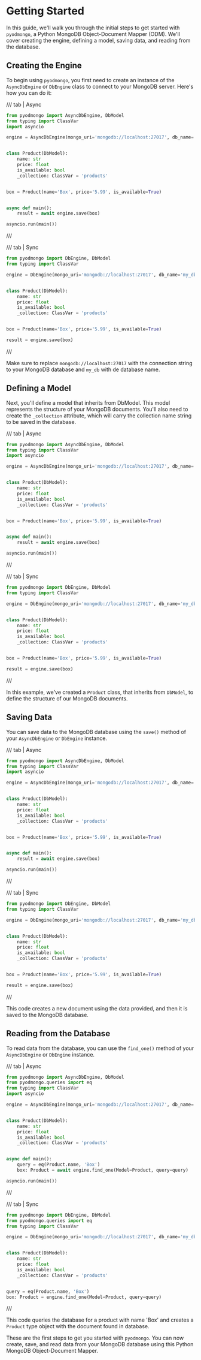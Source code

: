 # Getting Started


In this guide, we'll walk you through the initial steps to get started with `pyodmongo`, a Python MongoDB Object-Document Mapper (ODM). We'll cover creating the engine, defining a model, saving data, and reading from the database.

## Creating the Engine

To begin using `pyodmongo`, you first need to create an instance of the `AsyncDbEngine` or `DbEngine` class to connect to your MongoDB server. Here's how you can do it:

/// tab | Async
```python hl_lines="5"
from pyodmongo import AsyncDbEngine, DbModel
from typing import ClassVar
import asyncio

engine = AsyncDbEngine(mongo_uri='mongodb://localhost:27017', db_name='my_db')


class Product(DbModel):
    name: str
    price: float
    is_available: bool
    _collection: ClassVar = 'products'


box = Product(name='Box', price='5.99', is_available=True)


async def main():
    result = await engine.save(box)

asyncio.run(main())
```
///

/// tab | Sync
```python hl_lines="4"
from pyodmongo import DbEngine, DbModel
from typing import ClassVar

engine = DbEngine(mongo_uri='mongodb://localhost:27017', db_name='my_db')


class Product(DbModel):
    name: str
    price: float
    is_available: bool
    _collection: ClassVar = 'products'


box = Product(name='Box', price='5.99', is_available=True)

result = engine.save(box)
```
///

Make sure to replace `mongodb://localhost:27017` with the connection string to your MongoDB database and `my_db` with de database name.

## Defining a Model
Next, you'll define a model that inherits from DbModel. This model represents the structure of your MongoDB documents. You'll also need to create the `_collection` attribute, which will carry the collection name string to be saved in the database.

/// tab | Async
```python hl_lines="8 12"
from pyodmongo import AsyncDbEngine, DbModel
from typing import ClassVar
import asyncio

engine = AsyncDbEngine(mongo_uri='mongodb://localhost:27017', db_name='my_db')


class Product(DbModel):
    name: str
    price: float
    is_available: bool
    _collection: ClassVar = 'products'


box = Product(name='Box', price='5.99', is_available=True)


async def main():
    result = await engine.save(box)

asyncio.run(main())
```
///

/// tab | Sync
```python hl_lines="7 11"
from pyodmongo import DbEngine, DbModel
from typing import ClassVar

engine = DbEngine(mongo_uri='mongodb://localhost:27017', db_name='my_db')


class Product(DbModel):
    name: str
    price: float
    is_available: bool
    _collection: ClassVar = 'products'


box = Product(name='Box', price='5.99', is_available=True)

result = engine.save(box)
```
///

In this example, we've created a `Product` class, that inherits from `DbModel`, to define the structure of our MongoDB documents.

## Saving Data
You can save data to the MongoDB database using the `save()` method of your `AsyncDbEngine` or `DbEngine` instance.

/// tab | Async
```python hl_lines="19"
from pyodmongo import AsyncDbEngine, DbModel
from typing import ClassVar
import asyncio

engine = AsyncDbEngine(mongo_uri='mongodb://localhost:27017', db_name='my_db')


class Product(DbModel):
    name: str
    price: float
    is_available: bool
    _collection: ClassVar = 'products'


box = Product(name='Box', price='5.99', is_available=True)


async def main():
    result = await engine.save(box)

asyncio.run(main())
```
///

/// tab | Sync
```python hl_lines="16"
from pyodmongo import DbEngine, DbModel
from typing import ClassVar

engine = DbEngine(mongo_uri='mongodb://localhost:27017', db_name='my_db')


class Product(DbModel):
    name: str
    price: float
    is_available: bool
    _collection: ClassVar = 'products'


box = Product(name='Box', price='5.99', is_available=True)

result = engine.save(box)
```
///

This code creates a new document using the data provided, and then it is saved to the MongoDB database.

## Reading from the Database
To read data from the database, you can use the `find_one()` method of your `AsyncDbEngine` or `DbEngine` instance.

/// tab | Async
```python hl_lines="18"
from pyodmongo import AsyncDbEngine, DbModel
from pyodmongo.queries import eq
from typing import ClassVar
import asyncio

engine = AsyncDbEngine(mongo_uri='mongodb://localhost:27017', db_name='my_db')


class Product(DbModel):
    name: str
    price: float
    is_available: bool
    _collection: ClassVar = 'products'


async def main():
    query = eq(Product.name, 'Box')
    box: Product = await engine.find_one(Model=Product, query=query)

asyncio.run(main())
```
///

/// tab | Sync
```python hl_lines="16"
from pyodmongo import DbEngine, DbModel
from pyodmongo.queries import eq
from typing import ClassVar

engine = DbEngine(mongo_uri='mongodb://localhost:27017', db_name='my_db')


class Product(DbModel):
    name: str
    price: float
    is_available: bool
    _collection: ClassVar = 'products'


query = eq(Product.name, 'Box')
box: Product = engine.find_one(Model=Product, query=query)
```
///

This code queries the database for a product with name 'Box' and creates a `Product` type object with the document found in database.

These are the first steps to get you started with `pyodmongo`. You can now create, save, and read data from your MongoDB database using this Python MongoDB Object-Document Mapper.